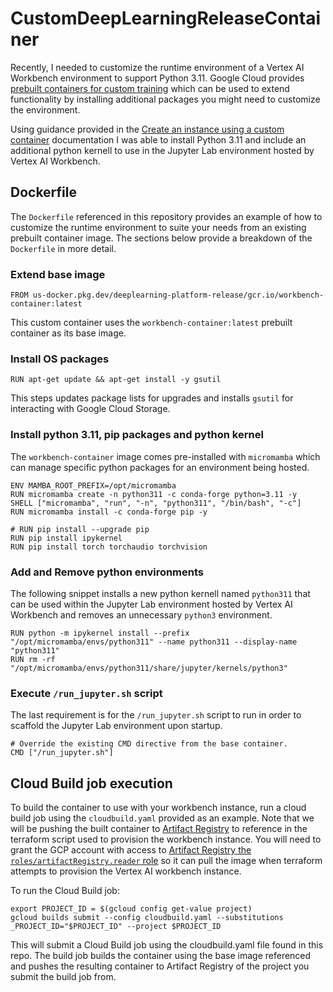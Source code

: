 # CustomDeepLearningReleaseContainer

Recently, I needed to customize the runtime environment of a Vertex AI Workbench environment to support Python 3.11. Google Cloud provides [prebuilt containers for custom training](https://cloud.google.com/vertex-ai/docs/training/pre-built-containers) which can be used to extend functionality by installing additional packages you might need to customize the environment.

Using guidance provided in the [Create an instance using a custom container](https://cloud.google.com/vertex-ai/docs/workbench/instances/create-custom-container) documentation I was able to install Python 3.11 and include an additional python kernell to use in the Jupyter Lab environment hosted by Vertex AI Workbench.

## Dockerfile

The `Dockerfile` referenced in this repository provides an example of how to customize the runtime environment to suite your needs from an existing prebuilt container image. The sections below provide a breakdown of the `Dockerfile` in more detail.

### Extend base image
```
FROM us-docker.pkg.dev/deeplearning-platform-release/gcr.io/workbench-container:latest
```

This custom container uses the `workbench-container:latest` prebuilt container as its base image.

### Install OS packages

```
RUN apt-get update && apt-get install -y gsutil
```

This steps updates package lists for upgrades and installs `gsutil` for interacting with Google Cloud Storage.

### Install python 3.11, pip packages and python kernel

The `workbench-container` image comes pre-installed with `micromamba` which can manage specific python packages for an environment being hosted.

```
ENV MAMBA_ROOT_PREFIX=/opt/micromamba
RUN micromamba create -n python311 -c conda-forge python=3.11 -y
SHELL ["micromamba", "run", "-n", "python311", "/bin/bash", "-c"]
RUN micromamba install -c conda-forge pip -y

# RUN pip install --upgrade pip
RUN pip install ipykernel
RUN pip install torch torchaudio torchvision
```

### Add and Remove python environments

The following snippet installs a new python kernell named `python311` that can be used within the Jupyter Lab environment hosted by Vertex AI Workbench and removes an unnecessary `python3` environment.

```
RUN python -m ipykernel install --prefix "/opt/micromamba/envs/python311" --name python311 --display-name "python311"
RUN rm -rf "/opt/micromamba/envs/python311/share/jupyter/kernels/python3"
```

### Execute `/run_jupyter.sh` script

The last requirement is for the `/run_jupyter.sh` script to run in order to scaffold the Jupyter Lab environment upon startup.

```
# Override the existing CMD directive from the base container.
CMD ["/run_jupyter.sh"]
```

## Cloud Build job execution

To build the container to use with your workbench instance, run a cloud build job using the `cloudbuild.yaml` provided as an example. Note that we will be pushing the built container to [Artifact Registry](https://cloud.google.com/artifact-registry/docs/docker/pushing-and-pulling) to reference in the terraform script used to provision the workbench instance. You will need to grant the GCP account with access to [Artifact Registry the `roles/artifactRegistry.reader` role](https://cloud.google.com/artifact-registry/docs/access-control#roles) so it can pull the image when terraform attempts to provision the Vertex AI workbench instance.

To run the Cloud Build job:
```
export PROJECT_ID = $(gcloud config get-value project)
gcloud builds submit --config cloudbuild.yaml --substitutions _PROJECT_ID="$PROJECT_ID" --project $PROJECT_ID
```

This will submit a Cloud Build job using the cloudbuild.yaml file found in this repo. The build job builds the container using the base image referenced and pushes the resulting container to Artifact Registry of the project you submit the build job from.